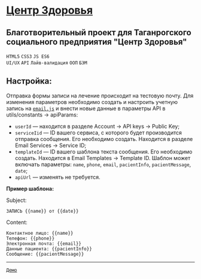 # <a href="https://artyemsavchenko.github.io/mrc-zdorovie/index.html" target="_blank">Центр Здоровья</a>

## Благотворительный проект для Таганрогского социального предприятия "Центр Здоровья"
`HTML5` `CSS3` `JS ES6`  
`UI/UX` `API` `Лайв-валидация` `ООП` `БЭМ`

**Настройка:**
---
Отправка формы записи на лечение происходит на тестовую почту.
Для изменения параметров необходимо создать и настроить учетную запись на [`email.js`](https://www.emailjs.com/) и внести новые данные в параметры API в utils/constants -> apiParams:
* `userId` — находится в разделе Account -> API keys -> Public Key; 
* `serviсeIid` — ID вашего сервиса, с которого будет производится отправка сообщения. Его необходимо создать. Находится в разделе Email Services -> Service ID;
* `templateId` — ID вашего шаблона текста сообщения. Его необходимо создать. Находится в Email Templates -> Template ID.
Шаблон может включать параметры: `name`, `phone`, `email`, `pacientInfo`, `pacientMessage`, `date`;
* `apiUrl` — изменять не требуется.

**Пример шаблона:**

Subject:
```
ЗАПИСЬ {{name}} от {{date}}  
```
Content:
```
Контактное лицо: {{name}}  
Телефон: {{phone}}  
Электронная почта: {{email}}  
Данные пациента: {{pacientInfo}}  
Сообщение: {{pacientMessage}}
```
---
<a href="https://artyemsavchenko.github.io/mrc-zdorovie/index.html" target="_blank">`Демо`</a>
